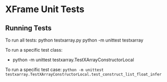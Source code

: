 XFrame Unit Tests
=================

Running Tests
-------------

To run all tests:
    python testxarray.py
        python -m unittest testxarray

To run a specific test class:
- python -m unittest testxarray.TestXArrayConstructorLocal

To run a specific test case:
`python -m unittest testxarray.TestXArrayConstructorLocal.test_construct_list_float_infer`
